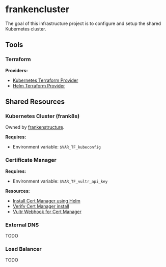 # frankencluster

The goal of this infrastructure project is to configure and setup the shared
Kubernetes cluster.

## Tools

### Terraform

**Providers:**

- [Kubernetes Terraform Provider][terraform-provider-k8s]
- [Helm Terraform Provider][terraform-provider-helm]

## Shared Resources

### Kubernetes Cluster (frank8s)

Owned by [frankenstructure](../frankenstructure).

**Requires:**

- Environment variable: `$VAR_TF_kubeconfig`

### Certificate Manager

**Requires:**

- Environment variable: `$VAR_TF_vultr_api_key`

**Resources:**

- [Install Cert Manager using Helm][cert-manager-helm-install]
- [Verify Cert Manager install][cert-manager-verify]
- [Vultr Webhook for Cert Manager][vultr-webhook-cert-manager]

### External DNS

TODO

### Load Balancer

TODO

[cert-manager-helm-install]: https://cert-manager.io/docs/installation/helm/
[cert-manager-verify]: https://cert-manager.io/docs/installation/kubectl/#verify
[terraform-provider-helm]: https://registry.terraform.io/providers/hashicorp/helm/latest/docs
[terraform-provider-k8s]: https://registry.terraform.io/providers/hashicorp/kubernetes/latest/docs
[vultr-webhook-cert-manager]: https://artifacthub.io/packages/helm/vultr/cert-manager-webhook-vultr

